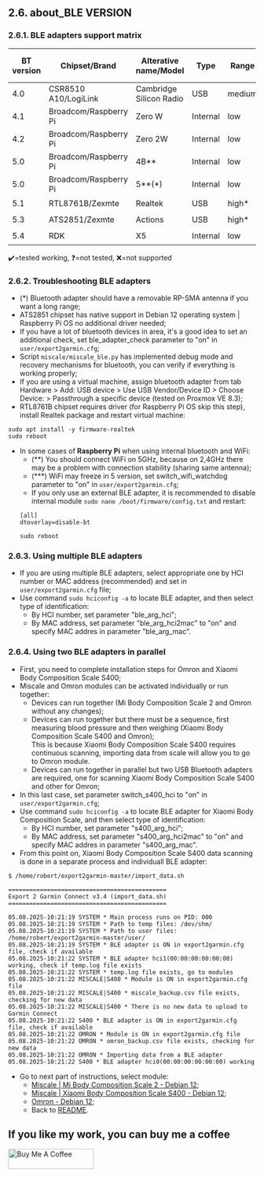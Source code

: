 ## 2.6. about_BLE VERSION

### 2.6.1. BLE adapters support matrix
| BT version | Chipset/Brand | Alterative name/Model | Type | Range | External antenna | Mi Body Composition Scale 2 | Xiaomi Body Composition Scale S400 | Omron | Testers |
| ----- | ----- | ----- | ----- | -----  | ----- | ----- | ----- | ----- | ----- |
| 4.0 | CSR8510 A10/LogiLink | Cambridge Silicon Radio | USB | medium | ❌ | ✔️ | ✔️ | ✔️ | RobertWojtowicz |
| 4.1 | Broadcom/Raspberry Pi | Zero W | Internal | low | ❌ | ❌ | ❌ | ❌ | RobertWojtowicz |
| 4.2 | Broadcom/Raspberry Pi | Zero 2W | Internal | low | ❌ | ✔️ | ❌ | ✔️ | RobertWojtowicz |
| 5.0 | Broadcom/Raspberry Pi | 4B** | Internal | low | ❌ | ✔️ | ❌ | ✔️ | RobertWojtowicz |
| 5.0 | Broadcom/Raspberry Pi | 5**(*) | Internal | low | ❌ | ✔️ | ❌ | ✔️ | RobertWojtowicz |
| 5.1 | RTL8761B/Zexmte| Realtek | USB | high* | ✔️* | ✔️| ❌ | ✔️ | RobertWojtowicz |
| 5.3 | ATS2851/Zexmte | Actions | USB | high* | ✔️* | ✔️| ❓ | ❌ | RobertWojtowicz |
| 5.4 | RDK | X5 | Internal | low | ❌ | ❓ | ✔️ | ❓ | CoreJa |

✔️=tested working, ❓=not tested, ❌=not supported

### 2.6.2. Troubleshooting BLE adapters
- (*) Bluetooth adapter should have a removable RP-SMA antenna if you want a long range;
- ATS2851 chipset has native support in Debian 12 operating system | Raspberry Pi OS no additional driver needed;
- If you have a lot of bluetooth devices in area, it's a good idea to set an additional check, set ble_adapter_check parameter to "on" in `user/export2garmin.cfg`;
- Script `miscale/miscale_ble.py` has implemented debug mode and recovery mechanisms for bluetooth, you can verify if everything is working properly;
- If you are using a virtual machine, assign bluetooth adapter from tab Hardware > Add: USB device > Use USB Vendor/Device ID > Choose Device: > Passthrough a specific device (tested on Proxmox VE 8.3);
- RTL8761B chipset requires driver (for Raspberry Pi OS skip this step), install Realtek package and restart virtual machine:
```
sudo apt install -y firmware-realtek
sudo reboot
```
- In some cases of **Raspberry Pi** when using internal bluetooth and WiFi:
  - (**) You should connect WiFi on 5GHz, because on 2,4GHz there may be a problem with connection stability (sharing same antenna);
  - (***) WiFi may freeze in 5 version, set switch_wifi_watchdog parameter to "on" in `user/export2garmin.cfg`;
  - If you only use an external BLE adapter, it is recommended to disable internal module `sudo nano /boot/firmware/config.txt` and restart:
  ```
  [all]
  dtoverlay=disable-bt
  ```
  ```
  sudo reboot
  ```

### 2.6.3. Using multiple BLE adapters
- If you are using multiple BLE adapters, select appropriate one by HCI number or MAC address (recommended) and set in `user/export2garmin.cfg` file;
- Use command `sudo hciconfig -a` to locate BLE adapter, and then select type of identification:
	- By HCI number, set parameter "ble_arg_hci";
	- By MAC address, set parameter "ble_arg_hci2mac" to "on" and specify MAC addres in parameter "ble_arg_mac".

### 2.6.4. Using two BLE adapters in parallel
- First, you need to complete installation steps for Omron and Xiaomi Body Composition Scale S400;
- Miscale and Omron modules can be activated individually or run together:
	- Devices can run together (Mi Body Composition Scale 2 and Omron without any changes);
	- Devices can run together but there must be a sequence, first measuring blood pressure and then weighing (Xiaomi Body Composition Scale S400 and Omron);<br>
	  This is because Xiaomi Body Composition Scale S400 requires continuous scanning, importing data from scale will allow you to go to Omron module.
	- Devices can run together in parallel but two USB Bluetooth adapters are required, one for scanning Xiaomi Body Composition Scale S400 and other for Omron;
- In this last case, set parameter switch_s400_hci to "on" in `user/export2garmin.cfg`;
- Use command `sudo hciconfig -a` to locate BLE adapter for Xiaomi Body Composition Scale, and then select type of identification:
	- By HCI number, set parameter "s400_arg_hci";
	- By MAC address, set parameter "s400_arg_hci2mac" to "on" and specify MAC addres in parameter "s400_arg_mac".
- From this point on, Xiaomi Body Composition Scale S400 data scanning is done in a separate process and individuall BLE adapter:
```
$ /home/robert/export2garmin-master/import_data.sh

=============================================
Export 2 Garmin Connect v3.4 (import_data.sh)
=============================================

05.08.2025-10:21:19 SYSTEM * Main process runs on PID: 000
05.08.2025-10:21:19 SYSTEM * Path to temp files: /dev/shm/
05.08.2025-10:21:19 SYSTEM * Path to user files: /home/robert/export2garmin-master/user/
05.08.2025-10:21:19 SYSTEM * BLE adapter is ON in export2garmin.cfg file, check if available
05.08.2025-10:21:22 SYSTEM * BLE adapter hci1(00:00:00:00:00:00) working, check if temp.log file exists
05.08.2025-10:21:22 SYSTEM * temp.log file exists, go to modules
05.08.2025-10:21:22 MISCALE|S400 * Module is ON in export2garmin.cfg file
05.08.2025-10:21:22 MISCALE|S400 * miscale_backup.csv file exists, checking for new data
05.08.2025-10:21:22 MISCALE|S400 * There is no new data to upload to Garmin Connect
05.08.2025-10:21:22 S400 * BLE adapter is ON in export2garmin.cfg file, check if available
05.08.2025-10:21:22 OMRON * Module is ON in export2garmin.cfg file
05.08.2025-10:21:22 OMRON * omron_backup.csv file exists, checking for new data
05.08.2025-10:21:22 OMRON * Importing data from a BLE adapter
05.08.2025-10:21:22 S400 * BLE adapter hci0(00:00:00:00:00:00) working
```
- Go to next part of instructions, select module:
  - [Miscale | Mi Body Composition Scale 2 - Debian 12](https://github.com/RobertWojtowicz/export2garmin/blob/master/manuals/Miscale_BLE.md);
  - [Miscale | Xiaomi Body Composition Scale S400 - Debian 12](https://github.com/RobertWojtowicz/export2garmin/blob/master/manuals/S400_BLE.md);
  - [Omron - Debian 12](https://github.com/RobertWojtowicz/export2garmin/blob/master/manuals/Omron_BLE.md);
  - Back to [README](https://github.com/RobertWojtowicz/export2garmin/blob/master/README.md).

## If you like my work, you can buy me a coffee
<a href="https://www.buymeacoffee.com/RobertWojtowicz" target="_blank"><img src="https://cdn.buymeacoffee.com/buttons/default-orange.png" alt="Buy Me A Coffee" height="41" width="174"></a>